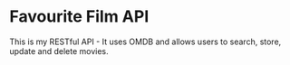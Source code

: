 # Favourite Film API

This is my RESTful API - It uses OMDB and allows users to search, store, update and delete movies.
